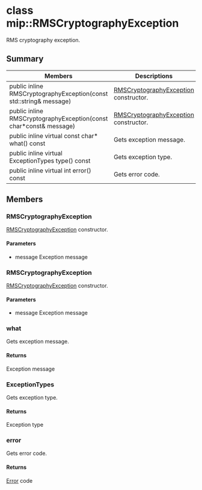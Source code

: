 # class mip::RMSCryptographyException 
RMS cryptography exception.
  
## Summary
 Members                        | Descriptions                                
--------------------------------|---------------------------------------------
public inline RMSCryptographyException(const std::string& message)  |  [RMSCryptographyException](#classmip_1_1_r_m_s_cryptography_exception) constructor.
public inline RMSCryptographyException(const char*const& message)  |  [RMSCryptographyException](#classmip_1_1_r_m_s_cryptography_exception) constructor.
public inline virtual const char* what() const  |  Gets exception message.
public inline virtual ExceptionTypes type() const  |  Gets exception type.
public inline virtual int error() const  |  Gets error code.
  
## Members
  
### RMSCryptographyException
[RMSCryptographyException](#classmip_1_1_r_m_s_cryptography_exception) constructor.
  
#### Parameters
* message Exception message
  
### RMSCryptographyException
[RMSCryptographyException](#classmip_1_1_r_m_s_cryptography_exception) constructor.
  
#### Parameters
* message Exception message
  
### what
Gets exception message.
  
#### Returns
Exception message
  
### ExceptionTypes
Gets exception type.
  
#### Returns
Exception type
  
### error
Gets error code.
  
#### Returns
[Error](#classmip_1_1_error) code